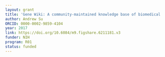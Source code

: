 ```yaml
---
layout: grant
title: 'Gene Wiki: A community-maintained knowledge base of biomedical information'
author: Andrew Su
ORCID: 0000-0002-9859-4104
year: 2017
link: https://doi.org/10.6084/m9.figshare.6211181.v3
funder: NIH
program: R01
status: funded
---
```

